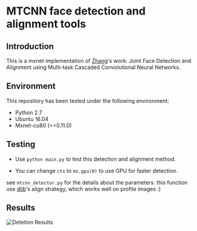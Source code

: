 # MTCNN face detection and alignment tools

## Introduction

  This is a mxnet implementation of [Zhang](https://kpzhang93.github.io/)'s work: Joint Face Detection and Alignment using Multi-task Cascaded Convolutional Neural Networks. 


## Environment

This repository has been tested under the following environment:

-   Python 2.7 
-   Ubuntu 16.04
-   Mxnet-cu80 (==0.11.0)

## Testing

-   Use `python main.py` to test this detection and alignment method.

-   You can change `ctx` to `mx.gpu(0)` to use GPU for faster detection.


see `mtcnn_detector.py` for the details about the parameters. this function use [dlib](http://dlib.net/)'s align strategy, which works well on profile images :) 

## Results

![Detetion Results](https://raw.githubusercontent.com/deepinx/mtcnn-face-detection/master/sample-images/detection_result.png)


